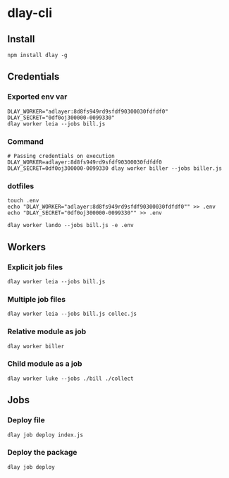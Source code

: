 # dlay-cli

## Install
```shell
npm install dlay -g
```

## Credentials

### Exported env var
```shell
DLAY_WORKER="adlayer:8d8fs949rd9sfdf90300030fdfdf0"
DLAY_SECRET="0df0oj300000-0099330"
dlay worker leia --jobs bill.js
```

### Command
```shell
# Passing credentials on execution
DLAY_WORKER=adlayer:8d8fs949rd9sfdf90300030fdfdf0 DLAY_SECRET=0df0oj300000-0099330 dlay worker biller --jobs biller.js
```

### dotfiles
```shell
touch .env
echo "DLAY_WORKER="adlayer:8d8fs949rd9sfdf90300030fdfdf0"" >> .env
echo "DLAY_SECRET="0df0oj300000-0099330"" >> .env

dlay worker lando --jobs bill.js -e .env
```

## Workers

### Explicit job files
```shell
dlay worker leia --jobs bill.js
```

### Multiple job files
```shell
dlay worker leia --jobs bill.js collec.js
```

### Relative module as job
```shell
dlay worker biller
```

### Child module as a job
```shell
dlay worker luke --jobs ./bill ./collect
```

## Jobs

### Deploy file
```shell
dlay job deploy index.js
```

### Deploy the package
```shell
dlay job deploy
```

